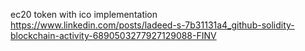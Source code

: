 ec20 token with ico implementation
https://www.linkedin.com/posts/ladeed-s-7b31131a4_github-solidity-blockchain-activity-6890503277927129088-FINV
